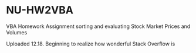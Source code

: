 # NU-HW2VBA
VBA Homework Assignment sorting and evaluating Stock Market Prices and Volumes

Uploaded 12.18. Beginning to realize how wonderful Stack Overflow is
